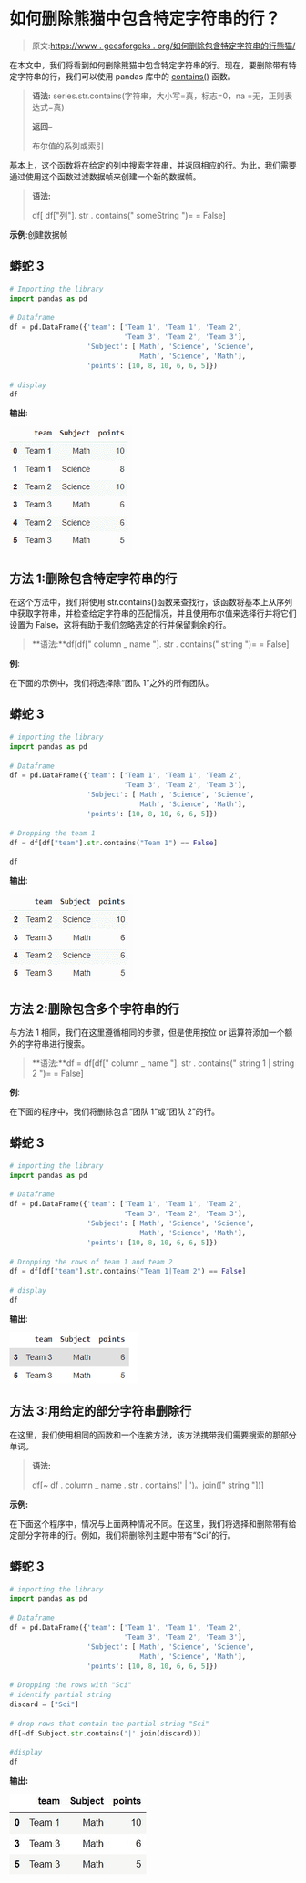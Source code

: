 # 如何删除熊猫中包含特定字符串的行？

> 原文:[https://www . geesforgeks . org/如何删除包含特定字符串的行熊猫/](https://www.geeksforgeeks.org/how-to-drop-rows-that-contain-a-specific-string-in-pandas/)

在本文中，我们将看到如何删除熊猫中包含特定字符串的行。现在，要删除带有特定字符串的行，我们可以使用 pandas 库中的 [contains()](https://www.geeksforgeeks.org/python-pandas-series-str-contains/) 函数。

> **语法:** series.str.contains(字符串，大小写=真，标志=0，na =无，正则表达式=真)
> 
> **返回**–
> 
> 布尔值的系列或索引

基本上，这个函数将在给定的列中搜索字符串，并返回相应的行。为此，我们需要通过使用这个函数过滤数据帧来创建一个新的数据帧。

> **语法:**
> 
> df[ df["列"]. str . contains(" someString ")= = False]

**示例**:创建数据帧

## 蟒蛇 3

```py
# Importing the library
import pandas as pd

# Dataframe
df = pd.DataFrame({'team': ['Team 1', 'Team 1', 'Team 2',
                            'Team 3', 'Team 2', 'Team 3'],
                   'Subject': ['Math', 'Science', 'Science',
                               'Math', 'Science', 'Math'],
                   'points': [10, 8, 10, 6, 6, 5]})

# display
df
```

**输出**:

![](img/e3b5482c7f8d9b59530ddc2ac96fb4f8.png)

## 方法 1:删除包含特定字符串的行

在这个方法中，我们将使用 str.contains()函数来查找行，该函数将基本上从序列中获取字符串，并检查给定字符串的匹配情况，并且使用布尔值来选择行并将它们设置为 False，这将有助于我们忽略选定的行并保留剩余的行。

> **语法:**df[df[" column _ name "]. str . contains(" string ")= = False]

**例**:

在下面的示例中，我们将选择除“团队 1”之外的所有团队。

## 蟒蛇 3

```py
# importing the library
import pandas as pd

# Dataframe
df = pd.DataFrame({'team': ['Team 1', 'Team 1', 'Team 2',
                            'Team 3', 'Team 2', 'Team 3'],
                   'Subject': ['Math', 'Science', 'Science', 
                               'Math', 'Science', 'Math'],
                   'points': [10, 8, 10, 6, 6, 5]})

# Dropping the team 1
df = df[df["team"].str.contains("Team 1") == False]

df
```

**输出**:

![](img/f19d780dbea4203d45840714e5f2932a.png)

## 方法 2:删除包含多个字符串的行

与方法 1 相同，我们在这里遵循相同的步骤，但是使用按位 or 运算符添加一个额外的字符串进行搜索。

> **语法:**df = df[df[" column _ name "]. str . contains(" string 1 | string 2 ")= = False]

**例**:

在下面的程序中，我们将删除包含“团队 1”或“团队 2”的行。

## 蟒蛇 3

```py
# importing the library
import pandas as pd

# Dataframe
df = pd.DataFrame({'team': ['Team 1', 'Team 1', 'Team 2', 
                            'Team 3', 'Team 2', 'Team 3'],
                   'Subject': ['Math', 'Science', 'Science', 
                               'Math', 'Science', 'Math'],
                   'points': [10, 8, 10, 6, 6, 5]})

# Dropping the rows of team 1 and team 2
df = df[df["team"].str.contains("Team 1|Team 2") == False]

# display
df
```

**输出**:

![](img/897d7fcc5af3c8b68332b3c5da552e3b.png)

## 方法 3:用给定的部分字符串删除行

在这里，我们使用相同的函数和一个连接方法，该方法携带我们需要搜索的那部分单词。

> **语法:**
> 
> df[~ df . column _ name . str . contains(' | ')。join([" string "])]

**示例:**

在下面这个程序中，情况与上面两种情况不同。在这里，我们将选择和删除带有给定部分字符串的行。例如，我们将删除列主题中带有“Sci”的行。

## 蟒蛇 3

```py
# importing the library
import pandas as pd

# Dataframe
df = pd.DataFrame({'team': ['Team 1', 'Team 1', 'Team 2', 
                            'Team 3', 'Team 2', 'Team 3'],
                   'Subject': ['Math', 'Science', 'Science',
                               'Math', 'Science', 'Math'],
                   'points': [10, 8, 10, 6, 6, 5]})

# Dropping the rows with "Sci"
# identify partial string
discard = ["Sci"]

# drop rows that contain the partial string "Sci"
df[~df.Subject.str.contains('|'.join(discard))]

#display
df
```

**输出:**

![](img/aacaafafe867e4b919adf6d7a7ed663a.png)